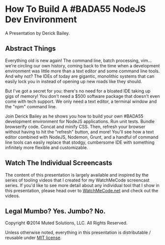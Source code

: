 # How To Build A #BADA55 NodeJS Dev Environment

A Presentation by Derick Bailey.

## Abstract Things

Everything old is new again! The command line, batch processing, vim... we're circling 
our own history, coming back to the time when a development environment was little more 
than a text editor and some command line tools. And why not? The IDEs of today are 
gigantic, monolithic systems that can easily lock you in instead of opening up new roads 
like they should.

But I've got a secret for you: there's no need for a bloated IDE taking up gigs of memory! 
You don't need a $500 software package that doesn't even come with tech support. We only need 
a text editor, a terminal window and the "npm" command line.

Join Derick Bailey as he shows you how to build your own #BADA55 development environment 
for NodeJS applications. Run unit tests. Bundle browserify code. Concat and minify CSS. 
Then, refresh your browser without having to hit the "refresh" button, and more! 
You'll see how a text editor combined with NodeJS, Nodemon, Grunt, and a handful of 
command line tools can easily replace that stodgy, cumbersome IDE with something 
infinitely more flexible and customizable.

## Watch The Individual Screencasts

The content of this presentation is largely available and inspired by the series of tooling videos
that I created for my WatchMeCode screencast series. If you'd like to see more detail about any
individual tool that I show in this presentation, please head over to [WatchMeCode.net](http://watchmecode.net) and check
out the videos.

## Legal Mumbo? Yes. Jumbo? No.

Copyright &copy;2014 Muted Solutions, LLC. All Rights Reserved.

Unless otherwise noted, everything in this presentation is distributable / reusable under [MIT license](http://mutedsolutions.mit-license.org).
